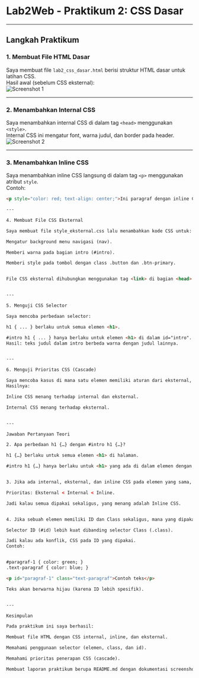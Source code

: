 # Lab2Web - Praktikum 2: CSS Dasar


---

## Langkah Praktikum

### 1. Membuat File HTML Dasar
Saya membuat file `lab2_css_dasar.html` berisi struktur HTML dasar untuk latihan CSS.  
Hasil awal (sebelum CSS eksternal):  
![Screenshot 1](screenshots/01-html-dasar.png)

---

### 2. Menambahkan Internal CSS
Saya menambahkan internal CSS di dalam tag `<head>` menggunakan `<style>`.  
Internal CSS ini mengatur font, warna judul, dan border pada header.  
![Screenshot 2](screenshots/02-internal.png)

---

### 3. Menambahkan Inline CSS
Saya menambahkan inline CSS langsung di dalam tag `<p>` menggunakan atribut `style`.  
Contoh:  
```html
<p style="color: red; text-align: center;">Ini paragraf dengan inline CSS</p>

---

4. Membuat File CSS Eksternal

Saya membuat file style_eksternal.css lalu menambahkan kode CSS untuk:

Mengatur background menu navigasi (nav).

Memberi warna pada bagian intro (#intro).

Memberi style pada tombol dengan class .button dan .btn-primary.


File CSS eksternal dihubungkan menggunakan tag <link> di bagian <head>.


---

5. Menguji CSS Selector

Saya mencoba perbedaan selector:

h1 { ... } berlaku untuk semua elemen <h1>.

#intro h1 { ... } hanya berlaku untuk elemen <h1> di dalam id="intro".
Hasil: teks judul dalam intro berbeda warna dengan judul lainnya.


---

6. Menguji Prioritas CSS (Cascade)

Saya mencoba kasus di mana satu elemen memiliki aturan dari eksternal, internal, dan inline CSS sekaligus.
Hasilnya:

Inline CSS menang terhadap internal dan eksternal.

Internal CSS menang terhadap eksternal.


---

Jawaban Pertanyaan Teori

2. Apa perbedaan h1 {…} dengan #intro h1 {…}?

h1 {…} berlaku untuk semua elemen <h1> di halaman.

#intro h1 {…} hanya berlaku untuk <h1> yang ada di dalam elemen dengan id="intro".


3. Jika ada internal, eksternal, dan inline CSS pada elemen yang sama, mana yang ditampilkan?

Prioritas: Eksternal < Internal < Inline.

Jadi kalau semua dipakai sekaligus, yang menang adalah Inline CSS.


4. Jika sebuah elemen memiliki ID dan Class sekaligus, mana yang dipakai?

Selector ID (#id) lebih kuat dibanding selector Class (.class).

Jadi kalau ada konflik, CSS pada ID yang dipakai.
Contoh:


#paragraf-1 { color: green; }
.text-paragraf { color: blue; }

<p id="paragraf-1" class="text-paragraf">Contoh teks</p>

Teks akan berwarna hijau (karena ID lebih spesifik).


---

Kesimpulan

Pada praktikum ini saya berhasil:

Membuat file HTML dengan CSS internal, inline, dan eksternal.

Memahami penggunaan selector (elemen, class, dan id).

Memahami prioritas penerapan CSS (cascade).

Membuat laporan praktikum berupa README.md dengan dokumentasi screenshot.
